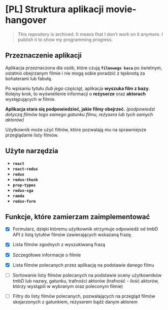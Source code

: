 # [PL] Struktura aplikacji movie-hangover

> This repository is archived. It means that I don't work on it anymore. I publish it to show my programming progress.

## Przeznaczenie aplikacji

Aplikacja przeznaczona dla osób, które czują **`filmowego kaca`** po świetnym, ostatnio obejrzanym filmie i nie mogą sobie poradzić z tęsknotą za bohaterami lub fabułą.

Po wpisaniu tytułu _(lub jego częścią)_, aplikacja **wyszuka film z bazy**.
Kolejny krok, to wyświetlenie informacji o **reżyserze** oraz **aktorach** występujących w filmie.

**Aplikacja stara się podpowiedzieć, jakie filmy obejrzeć.**
_(podpowiedzi dotyczą filmów tego samego gatunku filmu, reżysera lub tych samych aktorów)_

Użytkownik może użyć filtrów, które pozwalają mu na sprawniejsze przeglądanie listy filmów.

## Użyte narzędzia

- **`react`**
- **`react-redux`**
- **`redux`**
- **`redux-thunk`**
- **`prop-types`**
- **`redux-sga`**
- **`ramda`**
- **`redux-form`**

## Funkcje, które zamierzam zaimplementować

- [x] Formularz, dzięki któremu użytkownik otrzymuje odpowiedź od tmbD API z listą tytułów filmów zawierających wskazaną frazę.
- [x] Lista filmów zgodnych z wyszukiwaną frazą
- [x] Szczegółowe informacje o filmie
- [x] Lista filmów polecanych przez aplikację na podstawie danego filmu
- [ ] Sortowanie listy filmów polecanych na podstawie oceny użytkowników tmbD lub nazwy, gatunku, trafności aktorów (trafność - ilość aktorów, którzy wystąpili w wybranym oraz poleconym filmie)
- [ ] Filtry do listy filmów polecanych, pozwalających na przegląd filmów skojarzonych z gatunkiem, reżyserem bądź danym aktorem

